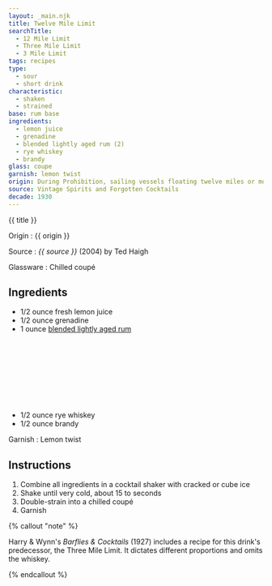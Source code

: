 ```yaml
---
layout: _main.njk
title: Twelve Mile Limit
searchTitle:
  - 12 Mile Limit
  - Three Mile Limit
  - 3 Mile Limit
tags: recipes
type:
  - sour
  - short drink
characteristic:
  - shaken
  - strained
base: rum base
ingredients:
  - lemon juice
  - grenadine
  - blended lightly aged rum (2)
  - rye whiskey
  - brandy
glass: coupe
garnish: lemon twist
origin: During Prohibition, sailing vessels floating twelve miles or more off the U.S. shore were in international waters, and therefore not subject to the ban on alcohol. Spirits expert Ted Haigh says journalist Tommy Millard invented this drink; as evidence he cites a newspaper article from 1934.
source: Vintage Spirits and Forgotten Cocktails
decade: 1930
---
```

<!-- markdownlint-disable MD025 -->
{{ title }}
<!-- markdownlint-disable MD025 -->

Origin
  : {{ origin }}

Source
  : <cite>{{ source }}</cite> (2004) by Ted Haigh

Glassware
  : Chilled coupé

## Ingredients

* 1/2 ounce fresh lemon juice
* 1/2 ounce grenadine
* 1 ounce [blended lightly aged rum](/rums/04-rum-blended-lightly-aged/)<icon-l space="1em" class="bigger" label="(2)"><span class="with-icon"><svg class="icon"><use href="/assets/images/icons/circle-2.svg#circle-2"></use></svg></span></icon-l>
* 1/2 ounce rye whiskey
* 1/2 ounce brandy

Garnish
  : Lemon twist

## Instructions

1. Combine all ingredients in a cocktail shaker with cracked or cube ice
2. Shake until very cold, about 15 to seconds
3. Double-strain into a chilled coupé
4. Garnish

<!-- markdownlint-disable MD012 -->
{% callout "note" %}

  Harry & Wynn's <cite>Barflies & Cocktails</cite> (1927) includes a recipe for this drink's predecessor, the Three Mile Limit. It dictates different proportions and omits the whiskey.

{% endcallout %}
